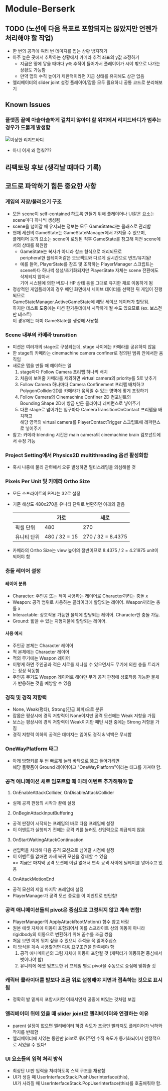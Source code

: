 # Module-Berserk

## TODO (노션에 다음 목표로 포함되지는 않았지만 언젠가 처리해야 할 작업)
- 한 번의 공격에 여러 번 데미지를 입는 상황 방지하기
- 아주 높은 곳에서 추락하는 상황에서 카메라 추적 좌표의 y값 조정하기
  - 지금은 땅에 닿을 때마다 y축 추적이 들어가서 플레이어가 시야 밖으로 나가는 상황도 가능함
  - 만약 맵의 수직 높이가 제한적이라면 지금 상태를 유지해도 상관 없음
- 엘리베이터의 slider joint 설정 플레이어/잡몹 모두 필요하니 공통 코드로 분리해보기


## Known Issues
### 플랫폼 끝에 아슬아슬하게 걸치지 않아야 할 위치에서 리지드바디가 멈추는 경우가 드물게 발생함
![이상한 리지드바디](img/weirdrb.png)
- 아니 이게 왜 멈춰???


## 리팩토링 후보 (생각날 때마다 기록)


## 코드로 파악하기 힘든 중요한 사항
### 게임의 저장/불러오기 구조
- 모든 scene이 self-contained 하도록 만들기 위해 플레이어나 UI같은 요소는 scene마다 하나씩 생성됨
- scene을 넘어갈 때 유지되는 정보는 모두 GameState라는 클래스로 관리함
- 현재 세션의 GameState는 GameStateManager에서 가져올 수 있으며,  
플레이어 등의 요소는 scene이 로딩된 직후 GameState를 참고해 이전 scene에서의 상태를 복원함
  - GameState는 복사가 아니라 참조 형식으로 처리되므로  
  peripheral한 플레이어같은 오브젝트와 다르게 실시간으로 변조/유지됨!
  - 예를 들어, PlayerState를 참조 및 조작하는 PlayerManager 스크립트는  
  scene마다 하나씩 생성/초기화되지만 PlayerState 자체는 scene 전환에도 삭제되지 않아서  
  기어 시스템에 의한 버프나 HP 상태 등을 그대로 유지한 채로 이동하게 됨
- 정상적인 게임플레이의 경우 메인 화면에서 세이브 데이터를 선택한 뒤 게임이 진행되므로  
GameStateManager.ActiveGameState에 해당 세이브 데이터가 할당됨.  
하지만 테스트 도중에는 미션 한가운데에서 시작하게 될 수도 있으므로 (ex. 보스전만 테스트)  
이 경우에는 더미 GameState를 생성해 사용함.

### Scene 내부의 카메라 transition
- 미션은 여러개의 stage로 구성되는데, stage 사이에는 카메라를 공유하지 않음
- 한 stage의 카메라는 cinemachine camera confiner로 정의된 범위 안에서만 움직임
- 새로운 맵을 만들 때 해야하는 일
  1. stage마다 Follow Camera 프리팹 하나씩 배치
  2. 처음에 보여줄 카메라를 제외하면 virtual camera의 priority를 5로 낮추기
  3. Follow Camera 하나마다 Camera Confinement 프리팹 배치하고  
  PolygonCollider2D를 카메라가 움직일 수 있는 영역에 맞게 조정하기
  4. Follow Camera의 Cinemachine Confiner 2D 컴포넌트의  
  Bounding Shape 2D에 방금 만든 콜라이더 레퍼런스로 넣어주기
  5. 다른 stage로 넘어가는 입구마다 CameraTransitionOnContact 프리팹을 배치하고  
  해당 영역의 virtual camera를 PlayerContactTrigger 스크립트에 레퍼런스로 넣어주기
- 참고: 카메라 blending 시간은 main camera의 cinemachine brain 컴포넌트에서 수정 가능

### Project Setting에서 Physics2D multithreading 옵션 활성화함
- 혹시 나중에 물리 관련해서 오류 발생하면 멀티스레딩을 의심해볼 것

### Pixels Per Unit 및 카메라 Ortho Size
- 모든 스프라이트의 PPU는 32로 설정
- 기준 해상도 480x270을 유니티 단위로 변환하면 아래와 같음

  ||가로|세로|
  |-|-|-|
  |픽셀 단위|480|270|
  |유니티 단위|480 / 32 = 15|270 / 32 = 8.4375|
- 카메라의 Ortho Size는 view 높이의 절반이므로 8.4375 / 2 = 4.21875 unit이 되어야 함

### 충돌 레이어 설정
#### 레이어 분류
- Character: 주인공 또는 적이 사용하는 레이어로 Character끼리는 충돌 x
- Weapon: 공격 범위로 사용하는 콜라이더에 할당되는 레이어. Weapon끼리는 충돌 x
- Interactable: 상호작용 가능한 물체에 할당되는 레이어. Character만 충돌 가능.
- Ground: 밟을 수 있는 지형지물에 할당되는 레이어.
#### 사용 예시
- 주인공 본체는 Character 레이어
- 적 본체에는 Character 레이어
- 적의 무기에는 Weapon 레이어
- 이렇게 하면 주인공과 적은 서로를 지나칠 수 있으면서도 무기에 의한 충돌 트리거는 정상 작동함
- 주인공 무기도 Weapon 레이어로 해야만 무기 공격 판정에 상호작용 가능한 물체가 반응하는 것을 예방할 수 있음

### 경직 및 경직 저항력
- None, Weak(평타), Strong(긴급 회피)으로 분류
- 잡몹은 평상시에 경직 저항력이 None이지만 공격 모션에는 Weak 저항을 가짐
- 보스는 평상시에 경직 저항력이 Weak이지만 패턴 시전 중에는 Strong 저항을 가짐
- 경직 저항력 이하의 공격은 데미지는 입어도 경직 & 넉백은 무시함

### OneWayPlatform 태그
- 아래 방향키를 두 번 빠르게 눌러 바닥으로 뚫고 들어가려면  
해당 플랫폼이 Ground 레이어이고 "OneWayPlatform"이라는 태그를 가져야 함.

### 공격 애니메이션 새로 임포트할 때 아래 이벤트 추가해줘야 함
1. OnEnableAttackCollider, OnDisableAttackCollider
  - 실제 공격 판정의 시작과 끝에 설정
2. OnBeginAttackInputBuffering
  - 공격 판정이 시작되는 프레임의 바로 다음 프레임에 설정
  - 이 이벤트가 실행되기 전에는 공격 키를 눌러도 선입력으로 취급되지 않음
3. OnStartWaitingAttackContinuation
  - 선입력을 처리해 다음 공격 모션으로 넘어갈 시점에 설정
  - 이 이벤트를 없애면 자세 복귀 모션을 강제할 수 있음  
    => 지금은 마지막 공격 모션에 이걸 없애서 연속 공격 사이에 딜레이를 넣어주고 있음
4. OnAttackMotionEnd
  - 공격 모션의 제일 마지막 프레임에 설정
  - PlayerManager가 공격 모션 종료를 이 이벤트로 판단함!
  
### 공격 애니메이션들의 pivot은 중심으로 고정되지 않고 계속 변함!
- PlayerManager의 ApplyAttackRootMotion() 함수 참고 바람
- 원본 에셋 자체에 이동이 포함되어서 이를 스프라이트 상의 이동이 아니라  
rigidbody의 이동으로 변환하기 위해 꼼수를 조금 썼음
- 처음 보면 이게 뭐지 싶을 수 있으니 주석을 꼭 읽어주십쇼
- 이 방식을 계속 사용할거면 다음 요구조건을 만족해야 함
  1. 공격 애니메이션의 그림 자체에 이동이 포함될 것 (캐릭터가 이동하면 중심에서 벗어나야 함)
  2. 유니티에 에셋 임포트한 뒤 프레임 별로 pivot을 수동으로 중심에 맞춰줄 것

### 캐릭터 콜라이더를 발보다 조금 위로 설정해야 지면과 접촉하는 것으로 표시됨
- 정확히 발 밑까지 포함시키면 어째서인지 공중에 떠있는 것처럼 보임

### 엘리베이터 위에 있을 때 slider joint로 엘리베이터와 연결하는 이유
- parent 설정이 없으면 엘리베이터 하강 속도가 조금만 빨라져도 플레이어가 낙하와 착지를 반복함
- 엘리베이터에 서있는 동안만 joint로 묶어주면 수직 속도가 동기화되어서 안정적으로 서있을 수 있다!

### UI 요소들의 입력 처리 방식
- 최상단 UI만 입력을 처리하도록 스택 구조를 채용함
- UI가 생길 때 UserInterfaceStack.PushUserInterface(this),  
UI가 사라질 때 UserInterfaceStack.PopUserInterface(this)를 호출해줘야 함.